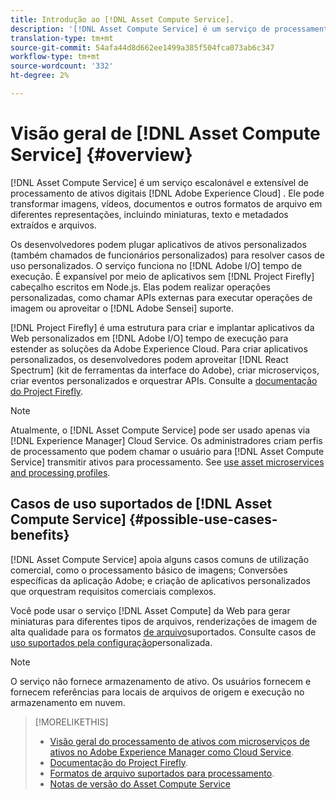 ```yaml
---
title: Introdução ao [!DNL Asset Compute Service].
description: '[!DNL Asset Compute Service] é um serviço de processamento de ativos nativo na nuvem que reduz a complexidade e melhora a escalabilidade.'
translation-type: tm+mt
source-git-commit: 54afa44d8d662ee1499a385f504fca073ab6c347
workflow-type: tm+mt
source-wordcount: '332'
ht-degree: 2%

---
```



# Visão geral de [!DNL Asset Compute Service] {#overview}

[!DNL Asset Compute Service] é um serviço escalonável e extensível de processamento de ativos digitais [!DNL Adobe Experience Cloud] . Ele pode transformar imagens, vídeos, documentos e outros formatos de arquivo em diferentes representações, incluindo miniaturas, texto e metadados extraídos e arquivos.

Os desenvolvedores podem plugar aplicativos de ativos personalizados (também chamados de funcionários personalizados) para resolver casos de uso personalizados. O serviço funciona no [!DNL Adobe I/O] tempo de execução. É expansível por meio de aplicativos sem [!DNL Project Firefly] cabeçalho escritos em Node.js. Elas podem realizar operações personalizadas, como chamar APIs externas para executar operações de imagem ou aproveitar o [!DNL Adobe Sensei] suporte.

[!DNL Project Firefly] é uma estrutura para criar e implantar aplicativos da Web personalizados em [!DNL Adobe I/O] tempo de execução para estender as soluções da Adobe Experience Cloud. Para criar aplicativos personalizados, os desenvolvedores podem aproveitar [!DNL React Spectrum] (kit de ferramentas da interface do Adobe), criar microserviços, criar eventos personalizados e orquestrar APIs. Consulte a [documentação do Project Firefly](https://www.adobe.io/apis/experienceplatform/project-firefly/docs.html).

>[!NOTE]
>
>Atualmente, o [!DNL Asset Compute Service] pode ser usado apenas via [!DNL Experience Manager] Cloud Service. Os administradores criam perfis de processamento que podem chamar o usuário para [!DNL Asset Compute Service] transmitir ativos para processamento. See [use asset microservices and processing profiles](https://docs.adobe.com/content/help/br/experience-manager-cloud-service/assets/manage/asset-microservices-configure-and-use.html).

## Casos de uso suportados de [!DNL Asset Compute Service] {#possible-use-cases-benefits}

[!DNL Asset Compute Service] apoia alguns casos comuns de utilização comercial, como o processamento básico de imagens; Conversões específicas da aplicação Adobe; e criação de aplicativos personalizados que orquestram requisitos comerciais complexos.

Você pode usar o serviço [!DNL Asset Compute] da Web para gerar miniaturas para diferentes tipos de arquivos, renderizações de imagem de alta qualidade para os formatos [de arquivo](https://docs.adobe.com/content/help/en/experience-manager-cloud-service/assets/file-format-support.html)suportados. Consulte casos de [uso suportados pela configuração](https://docs.adobe.com/content/help/en/experience-manager-cloud-service/assets/manage/asset-microservices-configure-and-use.html#custom-config)personalizada.

>[!NOTE]
>
>O serviço não fornece armazenamento de ativo. Os usuários fornecem e fornecem referências para locais de arquivos de origem e execução no armazenamento em nuvem.

<!-- TBD: Should this be mentioned in the docs?

|Asset Compute Service does not do this|Expectations from implementing client|
|---|---|
| Binary uploads or API-based asset ingestion. | Use other methods to ingest assets. |
| Store binaries or any persisted data across processing requests.| Each request is independent so treat it as a standalone request by sharing binary and processing instructions. |
| Store any configurations such as processing rules or settings for a user or an organization's account. | Add processing request to each request/instruction. |
| Direct event handling of asset creation events from storage systems and processing completed notifications, and errors. | Use Adobe I/O Events and other methods. |

-->

>[!MORELIKETHIS]
>
>* [Visão geral do processamento de ativos com microserviços de ativos no Adobe Experience Manager como Cloud Service](https://docs.adobe.com/content/help/en/experience-manager-cloud-service/assets/asset-microservices-overview.html).
>* [Documentação do Project Firefly](https://www.adobe.io/apis/experienceplatform/project-firefly/docs.html).
>* [Formatos de arquivo suportados para processamento](https://docs.adobe.com/content/help/en/experience-manager-cloud-service/assets/file-format-support.html).
>* [Notas de versão do Asset Compute Service](release-notes.md)


<!-- **TBD:**
* Clarify the service can only be used within AEM as Cloud Service. The docs provided as context for custom application developers. Not to be used as a standalone service.
  ** and API as that plays a role in custom applications (accepting standard params, invoking Nui itself in the future, etc. (this is an outlook))

* link to aem as cloud service docs on asset ingestion and customization with processing profiles.
-->
